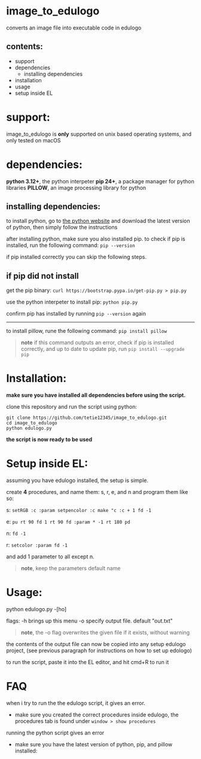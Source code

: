 # image_to_edulogo
converts an image file into executable code in edulogo

contents:
-
- support
- dependencies
    - installing dependencies
- installation
- usage
- setup inside EL

# support:
image_to_edulogo is **only** supported on unix based operating systems, and only tested on macOS

# dependencies:
**python 3.12+**, the python interpeter
**pip 24+**, a package manager for python libraries
**PILLOW**, an image processing library for python

## installing dependencies:
to install python, go to [the python website](https://www.python.org) and download the latest version of python, then simply follow the instructions

after installing python, make sure you also installed pip. to check if pip is installed, run the following command:
`pip --version`

if pip installed correctly you can skip the following steps.

if pip did not install
-
get the pip binary:
``curl https://bootstrap.pypa.io/get-pip.py > pip.py``

use the python interpeter to install pip:
``python pip.py``

confirm pip has installed by running `pip --version` again

---

to install pillow, rune the following command:
`pip install pillow`

> **note** if this command outputs an error, check if pip is installed correctly, and up to date
> to update pip, run `pip install --upgrade pip`

# Installation:
**make sure you have installed all dependencies before using the script.**

clone this repository and run the script using python:
```
git clone https://github.com/tetie12345/image_to_edulogo.git
cd image_to_edulogo
python edulogo.py
```

**the script is now ready to be used**

# Setup inside EL:
assuming you have edulogo installed, the setup is simple.

create **4** procedures, and name them: s, r, e, and n
and program them like so:

s:
``
setRGB :c :param
setpencolor :c
make "c :c + 1
fd -1
``

e:
``
pu
rt 90
fd 1
rt 90
fd :param * -1
rt 180
pd
``

n:
``
fd -1
``

r:
``
setcolor :param
fd -1
``

and add 1 parameter to all except n.
> **note**, keep the parameters default name

# Usage:
python edulogo.py -[ho] <file>

flags:
    -h              brings up this menu
    -o <filename>   specify output file. default "out.txt"

> **note**, the -o flag overwrites the given file if it exists, without warning

the contents of the output file can now be copied into any setup edulogo project, (see previous paragraph for instructions on how to set up edologo)

to run the script, paste it into the EL editor, and hit cmd+R to run it


# FAQ
when i try to run the the edulogo script, it gives an error.
- make sure you created the correct procedures inside edulogo, the procedures tab is found under `window > show procedures`

running the python script gives an error
- make sure you have the latest version of python, pip, and pillow installed:
